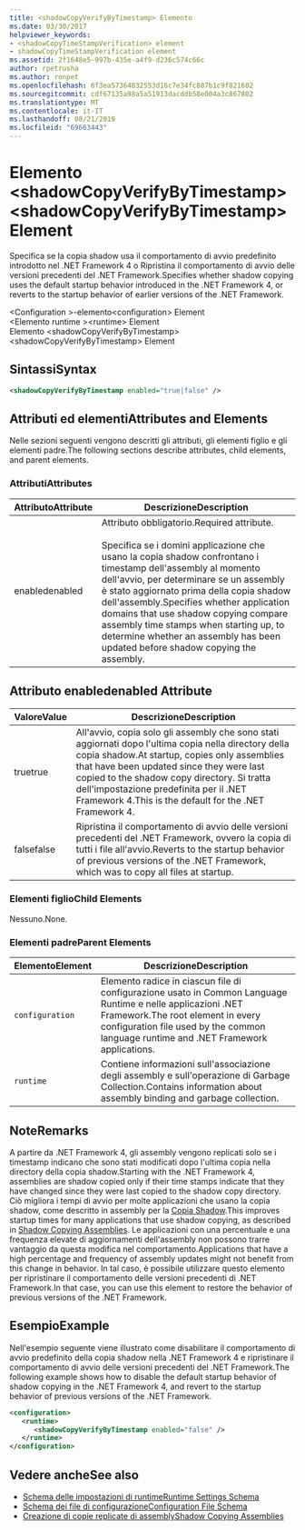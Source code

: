 ```yaml
---
title: <shadowCopyVerifyByTimestamp> Elemento
ms.date: 03/30/2017
helpviewer_keywords:
- <shadowCopyTimeStampVerification> element
- shadowCopyTimeStampVerification element
ms.assetid: 2f1648e5-997b-435e-a4f9-d236c574c66c
author: rpetrusha
ms.author: ronpet
ms.openlocfilehash: 6f3ea57364832553d16c7e34fc887b1c9f821602
ms.sourcegitcommit: cdf67135a98a5a51913dacddb58e004a3c867802
ms.translationtype: MT
ms.contentlocale: it-IT
ms.lasthandoff: 08/21/2019
ms.locfileid: "69663443"
---
```

# <a name="shadowcopyverifybytimestamp-element"></a><span data-ttu-id="2823b-102">Elemento \<shadowCopyVerifyByTimestamp></span><span class="sxs-lookup"><span data-stu-id="2823b-102">\<shadowCopyVerifyByTimestamp> Element</span></span>
<span data-ttu-id="2823b-103">Specifica se la copia shadow usa il comportamento di avvio predefinito introdotto nel .NET Framework 4 o Ripristina il comportamento di avvio delle versioni precedenti del .NET Framework.</span><span class="sxs-lookup"><span data-stu-id="2823b-103">Specifies whether shadow copying uses the default startup behavior introduced in the .NET Framework 4, or reverts to the startup behavior of earlier versions of the .NET Framework.</span></span>  
  
 <span data-ttu-id="2823b-104">\<Configuration >-elemento</span><span class="sxs-lookup"><span data-stu-id="2823b-104">\<configuration> Element</span></span>  
<span data-ttu-id="2823b-105">\<Elemento runtime ></span><span class="sxs-lookup"><span data-stu-id="2823b-105">\<runtime> Element</span></span>  
<span data-ttu-id="2823b-106">Elemento \<shadowCopyVerifyByTimestamp></span><span class="sxs-lookup"><span data-stu-id="2823b-106">\<shadowCopyVerifyByTimestamp> Element</span></span>  
  
## <a name="syntax"></a><span data-ttu-id="2823b-107">Sintassi</span><span class="sxs-lookup"><span data-stu-id="2823b-107">Syntax</span></span>  
  
```xml  
<shadowCopyVerifyByTimestamp enabled="true|false" />  
```  
  
## <a name="attributes-and-elements"></a><span data-ttu-id="2823b-108">Attributi ed elementi</span><span class="sxs-lookup"><span data-stu-id="2823b-108">Attributes and Elements</span></span>  
 <span data-ttu-id="2823b-109">Nelle sezioni seguenti vengono descritti gli attributi, gli elementi figlio e gli elementi padre.</span><span class="sxs-lookup"><span data-stu-id="2823b-109">The following sections describe attributes, child elements, and parent elements.</span></span>  
  
### <a name="attributes"></a><span data-ttu-id="2823b-110">Attributi</span><span class="sxs-lookup"><span data-stu-id="2823b-110">Attributes</span></span>  
  
|<span data-ttu-id="2823b-111">Attributo</span><span class="sxs-lookup"><span data-stu-id="2823b-111">Attribute</span></span>|<span data-ttu-id="2823b-112">Descrizione</span><span class="sxs-lookup"><span data-stu-id="2823b-112">Description</span></span>|  
|---------------|-----------------|  
|<span data-ttu-id="2823b-113">enabled</span><span class="sxs-lookup"><span data-stu-id="2823b-113">enabled</span></span>|<span data-ttu-id="2823b-114">Attributo obbligatorio.</span><span class="sxs-lookup"><span data-stu-id="2823b-114">Required attribute.</span></span><br /><br /> <span data-ttu-id="2823b-115">Specifica se i domini applicazione che usano la copia shadow confrontano i timestamp dell'assembly al momento dell'avvio, per determinare se un assembly è stato aggiornato prima della copia shadow dell'assembly.</span><span class="sxs-lookup"><span data-stu-id="2823b-115">Specifies whether application domains that use shadow copying compare assembly time stamps when starting up, to determine whether an assembly has been updated before shadow copying the assembly.</span></span>|  
  
## <a name="enabled-attribute"></a><span data-ttu-id="2823b-116">Attributo enabled</span><span class="sxs-lookup"><span data-stu-id="2823b-116">enabled Attribute</span></span>  
  
|<span data-ttu-id="2823b-117">Valore</span><span class="sxs-lookup"><span data-stu-id="2823b-117">Value</span></span>|<span data-ttu-id="2823b-118">Descrizione</span><span class="sxs-lookup"><span data-stu-id="2823b-118">Description</span></span>|  
|-----------|-----------------|  
|<span data-ttu-id="2823b-119">true</span><span class="sxs-lookup"><span data-stu-id="2823b-119">true</span></span>|<span data-ttu-id="2823b-120">All'avvio, copia solo gli assembly che sono stati aggiornati dopo l'ultima copia nella directory della copia shadow.</span><span class="sxs-lookup"><span data-stu-id="2823b-120">At startup, copies only assemblies that have been updated since they were last copied to the shadow copy directory.</span></span> <span data-ttu-id="2823b-121">Si tratta dell'impostazione predefinita per il .NET Framework 4.</span><span class="sxs-lookup"><span data-stu-id="2823b-121">This is the default for the .NET Framework 4.</span></span>|  
|<span data-ttu-id="2823b-122">false</span><span class="sxs-lookup"><span data-stu-id="2823b-122">false</span></span>|<span data-ttu-id="2823b-123">Ripristina il comportamento di avvio delle versioni precedenti del .NET Framework, ovvero la copia di tutti i file all'avvio.</span><span class="sxs-lookup"><span data-stu-id="2823b-123">Reverts to the startup behavior of previous versions of the .NET Framework, which was to copy all files at startup.</span></span>|  
  
### <a name="child-elements"></a><span data-ttu-id="2823b-124">Elementi figlio</span><span class="sxs-lookup"><span data-stu-id="2823b-124">Child Elements</span></span>  
 <span data-ttu-id="2823b-125">Nessuno.</span><span class="sxs-lookup"><span data-stu-id="2823b-125">None.</span></span>  
  
### <a name="parent-elements"></a><span data-ttu-id="2823b-126">Elementi padre</span><span class="sxs-lookup"><span data-stu-id="2823b-126">Parent Elements</span></span>  
  
|<span data-ttu-id="2823b-127">Elemento</span><span class="sxs-lookup"><span data-stu-id="2823b-127">Element</span></span>|<span data-ttu-id="2823b-128">Descrizione</span><span class="sxs-lookup"><span data-stu-id="2823b-128">Description</span></span>|  
|-------------|-----------------|  
|`configuration`|<span data-ttu-id="2823b-129">Elemento radice in ciascun file di configurazione usato in Common Language Runtime e nelle applicazioni .NET Framework.</span><span class="sxs-lookup"><span data-stu-id="2823b-129">The root element in every configuration file used by the common language runtime and .NET Framework applications.</span></span>|  
|`runtime`|<span data-ttu-id="2823b-130">Contiene informazioni sull'associazione degli assembly e sull'operazione di Garbage Collection.</span><span class="sxs-lookup"><span data-stu-id="2823b-130">Contains information about assembly binding and garbage collection.</span></span>|  
  
## <a name="remarks"></a><span data-ttu-id="2823b-131">Note</span><span class="sxs-lookup"><span data-stu-id="2823b-131">Remarks</span></span>  
 <span data-ttu-id="2823b-132">A partire da .NET Framework 4, gli assembly vengono replicati solo se i timestamp indicano che sono stati modificati dopo l'ultima copia nella directory della copia shadow.</span><span class="sxs-lookup"><span data-stu-id="2823b-132">Starting with the .NET Framework 4, assemblies are shadow copied only if their time stamps indicate that they have changed since they were last copied to the shadow copy directory.</span></span> <span data-ttu-id="2823b-133">Ciò migliora i tempi di avvio per molte applicazioni che usano la copia shadow, come descritto in assembly per la [Copia Shadow](../../../app-domains/shadow-copy-assemblies.md).</span><span class="sxs-lookup"><span data-stu-id="2823b-133">This improves startup times for many applications that use shadow copying, as described in [Shadow Copying Assemblies](../../../app-domains/shadow-copy-assemblies.md).</span></span> <span data-ttu-id="2823b-134">Le applicazioni con una percentuale e una frequenza elevate di aggiornamenti dell'assembly non possono trarre vantaggio da questa modifica nel comportamento.</span><span class="sxs-lookup"><span data-stu-id="2823b-134">Applications that have a high percentage and frequency of assembly updates might not benefit from this change in behavior.</span></span> <span data-ttu-id="2823b-135">In tal caso, è possibile utilizzare questo elemento per ripristinare il comportamento delle versioni precedenti di .NET Framework.</span><span class="sxs-lookup"><span data-stu-id="2823b-135">In that case, you can use this element to restore the behavior of previous versions of the .NET Framework.</span></span>  
  
## <a name="example"></a><span data-ttu-id="2823b-136">Esempio</span><span class="sxs-lookup"><span data-stu-id="2823b-136">Example</span></span>  
 <span data-ttu-id="2823b-137">Nell'esempio seguente viene illustrato come disabilitare il comportamento di avvio predefinito della copia shadow nella .NET Framework 4 e ripristinare il comportamento di avvio delle versioni precedenti del .NET Framework.</span><span class="sxs-lookup"><span data-stu-id="2823b-137">The following example shows how to disable the default startup behavior of shadow copying in the .NET Framework 4, and revert to the startup behavior of previous versions of the .NET Framework.</span></span>  
  
```xml  
<configuration>  
   <runtime>  
      <shadowCopyVerifyByTimestamp enabled="false" />  
   </runtime>  
</configuration>  
```  
  
## <a name="see-also"></a><span data-ttu-id="2823b-138">Vedere anche</span><span class="sxs-lookup"><span data-stu-id="2823b-138">See also</span></span>

- [<span data-ttu-id="2823b-139">Schema delle impostazioni di runtime</span><span class="sxs-lookup"><span data-stu-id="2823b-139">Runtime Settings Schema</span></span>](index.md)
- [<span data-ttu-id="2823b-140">Schema dei file di configurazione</span><span class="sxs-lookup"><span data-stu-id="2823b-140">Configuration File Schema</span></span>](../index.md)
- [<span data-ttu-id="2823b-141">Creazione di copie replicate di assembly</span><span class="sxs-lookup"><span data-stu-id="2823b-141">Shadow Copying Assemblies</span></span>](../../../app-domains/shadow-copy-assemblies.md)
